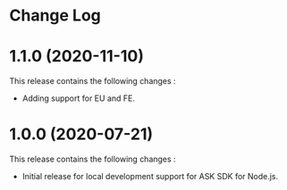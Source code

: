 # Change Log

# 1.1.0 (2020-11-10)

This release contains the following changes : 

- Adding support for EU and FE.

# 1.0.0 (2020-07-21)

This release contains the following changes : 

- Initial release for local development support for ASK SDK for Node.js.
